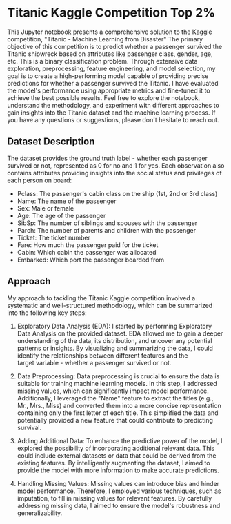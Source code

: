# Titanic Kaggle Competition Top 2%
This Jupyter notebook presents a comprehensive solution to the Kaggle competition, "Titanic - Machine Learning from Disaster" The primary objective of this competition is to predict whether a passenger survived the Titanic shipwreck based on attributes like passenger class, gender, age, etc. This is a binary classification problem. Through extensive data exploration, preprocessing, feature engineering, and model selection, my goal is to create a high-performing model capable of providing precise predictions for whether a passenger survived the Titanic. I have evaluated the model's performance using appropriate metrics and fine-tuned it to achieve the best possible results. Feel free to explore the notebook, understand the methodology, and experiment with different approaches to gain insights into the Titanic dataset and the machine learning process. If you have any questions or suggestions, please don't hesitate to reach out.

## Dataset Description
The dataset provides the ground truth label - whether each passenger survived or not, represented as 0 for no and 1 for yes. Each observation also contains attributes providing insights into the social status and privileges of each person on board:
 - Pclass: The passenger's cabin class on the ship (1st, 2nd or 3rd class)
 - Name: The name of the passenger
 - Sex: Male or female
 - Age: The age of the passenger
 - SibSp: The number of siblings and spouses with the passenger
 - Parch: The number of parents and children with the passenger
 - Ticket: The ticket number
 - Fare: How much the passenger paid for the ticket
 - Cabin: Which cabin the passenger was allocated
 - Embarked: Which port the passenger boarded from

## Approach
My approach to tackling the Titanic Kaggle competition involved a systematic and well-structured methodology, which can be summarized into the following key steps:
 1. Exploratory Data Analysis (EDA):
    I started by performing Exploratory Data Analysis on the provided dataset. EDA allowed me to gain a deeper understanding of the data, its distribution, and uncover any potential patterns or insights. By visualizing and summarizing the data, I could identify the relationships between different features and the    
    target variable - whether a passenger survived or not.

 2. Data Preprocessing:
    Data preprocessing is crucial to ensure the data is suitable for training machine learning models. In this step, I addressed missing values, which can significantly impact model performance. Additionally, I leveraged the "Name" feature to extract the titles (e.g., Mr., Mrs., Miss) and converted them into a more 
    concise representation containing only the first letter of each title. This simplified the data and potentially provided a new feature that could contribute to predicting survival.

 3. Adding Additional Data:
    To enhance the predictive power of the model, I explored the possibility of incorporating additional relevant data. This could include external datasets or data that could be derived from the existing features. By intelligently augmenting the dataset, I aimed to provide the model with more information to make 
    accurate predictions.

 4. Handling Missing Values:
    Missing values can introduce bias and hinder model performance. Therefore, I employed various techniques, such as imputation, to fill in missing values for relevant features. By carefully addressing missing data, I aimed to ensure the model's robustness and generalizability.
